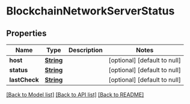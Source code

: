 # BlockchainNetworkServerStatus
## Properties

Name | Type | Description | Notes
------------ | ------------- | ------------- | -------------
**host** | [**String**](string.md) |  | [optional] [default to null]
**status** | [**String**](string.md) |  | [optional] [default to null]
**lastCheck** | [**String**](string.md) |  | [optional] [default to null]

[[Back to Model list]](../README.md#documentation-for-models) [[Back to API list]](../README.md#documentation-for-api-endpoints) [[Back to README]](../README.md)

